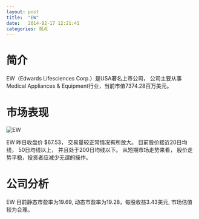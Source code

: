 ```yaml
---
layout: post
title:  "EW"
date:   2014-02-17 12:21:41
categories: 观点
---
```


# 简介
EW（Edwards Lifesciences Corp.）是USA著名上市公司，
公司主要从事Medical Appliances & Equipment行业，当前市值7374.28百万美元。

# 市场表现

![EW](http://finviz.com/chart.ashx?t=EW&ty=c&ta=1&p=d&s=l)

EW 昨日收盘价 $67.53，
交易量较正常情况有所放大。
目前股价接近20日均线，
50日均线以上，
并且处于200日均线以下。
从短期市场走势来看，
股价走势平稳，投资者应减少无谓的操作。

# 公司分析
EW 目前静态市盈率为19.69, 动态市盈率为19.28，每股收益3.43美元,
市场估值较为合理。
